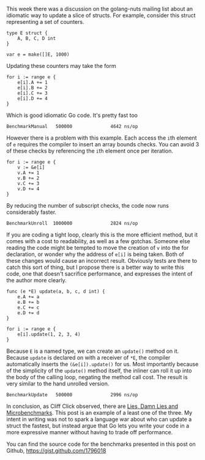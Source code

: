 This week there was a discussion on the golang-nuts mailing list about an idiomatic way to update a slice of structs. For example, consider this struct representing a set of counters.

	type E struct {
		A, B, C, D int
	}

	var e = make([]E, 1000)

Updating these counters may take the form

	for i := range e {
		e[i].A += 1
		e[i].B += 2
		e[i].C += 3
		e[i].D += 4
	}

Which is good idiomatic Go code. It's pretty fast too

	BenchmarkManual   500000              4642 ns/op

However there is a problem with this example. Each access the `i`th element of `e` requires the compiler to insert an array bounds checks. You can avoid 3 of these checks by referencing the `i`th element once per iteration.

	for i := range e {
		v := &e[i]
		v.A += 1
		v.B += 2
		v.C += 3
		v.D += 4
	}

By reducing the number of subscript checks, the code now runs considerably faster.

	BenchmarkUnroll  1000000              2824 ns/op

If you are coding a tight loop, clearly this is the more efficient method, but it comes with a cost to readability, as well as a few gotchas. Someone else reading the code might be tempted to move the creation of `v` into the for declaration, or wonder why the address of `e[i]` is being taken. Both of these changes would cause an incorrect result. Obviously tests are there to catch this sort of thing, but I propose there is a better way to write this code, one that doesn't sacrifice performance, and expresses the intent of the author more clearly.

	func (e *E) update(a, b, c, d int) {
		e.A += a
		e.B += b
		e.C += c
		e.D += d
	}

	for i := range e {
		e[i].update(1, 2, 3, 4)
	}

Because `E` is a named type, we can create an `update()` method on it. Because `update` is declared on with a receiver of `*E`, the compiler automatically inserts the `(&e[i]).update()` for us. Most importantly because of the simplicity of the `update()` method itself, the inliner can roll it up into the body of the calling loop, negating the method call cost. The result is very similar to the hand unrolled version.

	BenchmarkUpdate   500000              2996 ns/op

In conclusion, as Cliff Click observed, there are [Lies, Damn Lies and Microbenchmarks](http://www.azulsystems.com/events/javaone_2002/microbenchmarks.pdf). This post is an example of a least one of the three. My intent in writing was not to spark a language war about who can update a struct the fastest, but instead argue that Go lets you write your code in a more expressive manner without having to trade off performance.

You can find the source code for the benchmarks presented in this post on Github, https://gist.github.com/1796018
